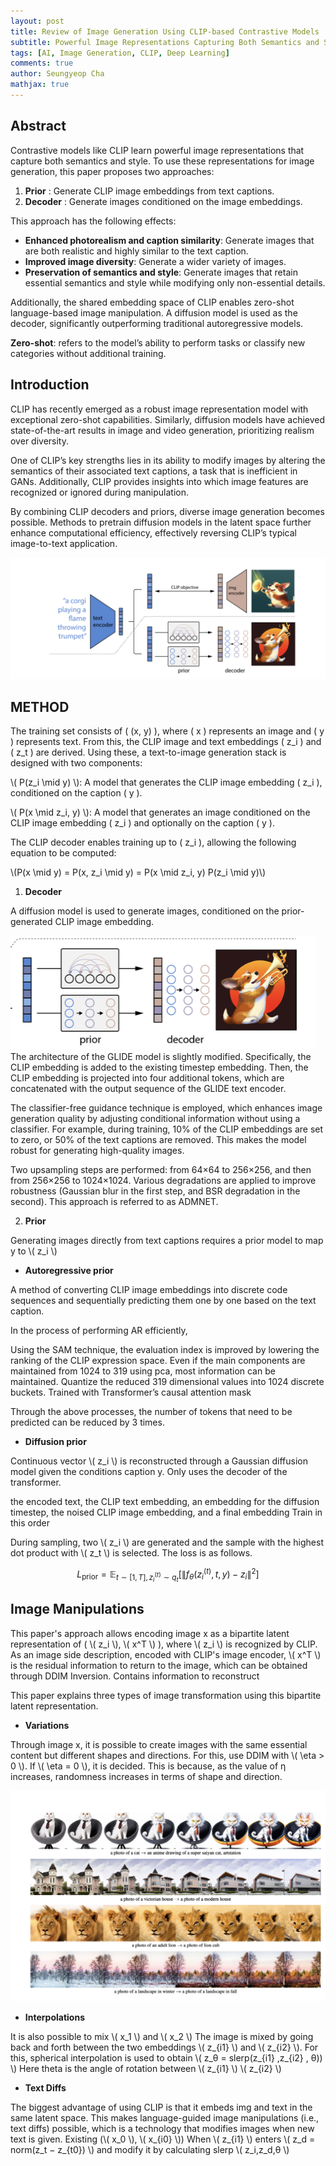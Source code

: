 ```yaml
---
layout: post
title: Review of Image Generation Using CLIP-based Contrastive Models
subtitle: Powerful Image Representations Capturing Both Semantics and Style
tags: [AI, Image Generation, CLIP, Deep Learning]
comments: true
author: Seungyeop Cha
mathjax: true
---
```


## Abstract

Contrastive models like CLIP learn powerful image representations that capture both semantics and style. To use these representations for image generation, this paper proposes two approaches:

1. **Prior** : Generate CLIP image embeddings from text captions.
2. **Decoder** : Generate images conditioned on the image embeddings.

This approach has the following effects:
- **Enhanced photorealism and caption similarity**: Generate images that are both realistic and highly similar to the text caption.
- **Improved image diversity**: Generate a wider variety of images.
- **Preservation of semantics and style**: Generate images that retain essential semantics and style while modifying only non-essential details.

Additionally, the shared embedding space of CLIP enables zero-shot language-based image manipulation. A diffusion model is used as the decoder, significantly outperforming traditional autoregressive models.

**Zero-shot**: refers to the model’s ability to perform tasks or classify new categories without additional training.

## Introduction

CLIP has recently emerged as a robust image representation model with exceptional zero-shot capabilities. Similarly, diffusion models have achieved state-of-the-art results in image and video generation, prioritizing realism over diversity.

One of CLIP’s key strengths lies in its ability to modify images by altering the semantics of their associated text captions, a task that is inefficient in GANs. Additionally, CLIP provides insights into which image features are recognized or ignored during manipulation.

By combining CLIP decoders and priors, diverse image generation becomes possible. Methods to pretrain diffusion models in the latent space further enhance computational efficiency, effectively reversing CLIP’s typical image-to-text application.

![1](/assets/img/Dall2/1.png)

## METHOD

The training set consists of \( (x, y) \), where \( x \) represents an image and \( y \) represents text. From this, the CLIP image and text embeddings \( z_i \) and \( z_t \) are derived. Using these, a text-to-image generation stack is designed with two components:

\\( P(z_i \mid y) \\): A model that generates the CLIP image embedding \( z_i \), conditioned on the caption \( y \).  

\\( P(x \mid z_i, y) \\): A model that generates an image conditioned on the CLIP image embedding \( z_i \) and optionally on the caption \( y \).  

The CLIP decoder enables training up to \( z_i \), allowing the following equation to be computed:  

\\(P(x \mid y) = P(x, z_i \mid y) = P(x \mid z_i, y) P(z_i \mid y)\\)

1. **Decoder**

A diffusion model is used to generate images, conditioned on the prior-generated CLIP image embedding.

![2](/assets/img/Dall2/2.png)
The architecture of the GLIDE model is slightly modified. Specifically, the CLIP embedding is added to the existing timestep embedding. Then, the CLIP embedding is projected into four additional tokens, which are concatenated with the output sequence of the GLIDE text encoder.

The classifier-free guidance technique is employed, which enhances image generation quality by adjusting conditional information without using a classifier. For example, during training, 10% of the CLIP embeddings are set to zero, or 50% of the text captions are removed. This makes the model robust for generating high-quality images.

Two upsampling steps are performed: from 64×64 to 256×256, and then from 256×256 to 1024×1024. Various degradations are applied to improve robustness (Gaussian blur in the first step, and BSR degradation in the second). This approach is referred to as ADMNET.

2. **Prior**

Generating images directly from text captions requires a prior model to map y to \\( z_i \\)

- **Autoregressive prior**

A method of converting CLIP image embeddings into discrete code sequences and sequentially predicting them one by one based on the text caption.

In the process of performing AR efficiently,

Using the SAM technique, the evaluation index is improved by lowering the ranking of the CLIP expression space.
Even if the main components are maintained from 1024 to 319 using pca, most information can be maintained.
Quantize the reduced 319 dimensional values ​​into 1024 discrete buckets.
Trained with Transformer’s causal attention mask

Through the above processes, the number of tokens that need to be predicted can be reduced by 3 times.

- **Diffusion prior** 

Continuous vector \\( z_i \\) is reconstructed through a Gaussian diffusion model given the conditions caption y. Only uses the decoder of the transformer.

the encoded text, the CLIP text embedding, an embedding for the diffusion timestep, the noised CLIP image embedding, and a final embedding
Train in this order

During sampling, two \\( z_i \\) are generated and the sample with the highest dot product with \\( z_t \\) is selected. The loss is as follows.

$$
L_{\text{prior}} = \mathbb{E}_{t \sim [1, T], z_i^{(t)} \sim q_t} \left[ \left\| f_{\theta}(z_i^{(t)}, t, y) - z_i \right\|^2 \right]
$$


## Image Manipulations

This paper's approach allows encoding image x as a bipartite latent representation of ( \\( z_i \\), \\( x^T \\) ), where \\( z_i \\) is recognized by CLIP. As an image side description, encoded with CLIP's image encoder, \\( x^T \\) is the residual information to return to the image, which can be obtained through DDIM Inversion. Contains information to reconstruct

This paper explains three types of image transformation using this bipartite latent representation.

- **Variations**

Through image x, it is possible to create images with the same essential content but different shapes and directions. For this, use DDIM with \\( \eta > 0 \\). If \\( \eta = 0 \\), it is decided. This is because, as the value of η increases, randomness increases in terms of shape and direction.

![3](/assets/img/Dall2/3.png)

- **Interpolations**

It is also possible to mix \\( x_1 \\) and \\( x_2 \\) The image is mixed by going back and forth between the two embeddings \\( z_{i1} \\) and \\( z_{i2} \\). For this, spherical interpolation is used to obtain \\( z_θ = slerp(z_{i1} ,z_{i2} , θ)) \\) Here theta is the angle of rotation between \\( z_{i1} \\) \\( z_{i2} \\)

- **Text Diffs**

The biggest advantage of using CLIP is that it embeds img and text in the same latent space. This makes language-guided image manipulations (i.e., text diffs) possible, which is a technology that modifies images when new text is given. Existing (\\( x_0 \\), \\( x_{i0} \\)) When \\( z_{i1} \\) enters \\( z_d = norm(z_t − z_{t0}) \\) and modify it by calculating slerp \\( z_i,z_d,θ \\)
